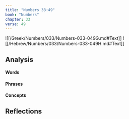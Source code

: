 ```yaml
---
title: "Numbers 33:49"
book: "Numbers"
chapter: 33
verse: 49
---
```

![[/Greek/Numbers/033/Numbers-033-049G.md#Text]]
![[/Hebrew/Numbers/033/Numbers-033-049H.md#Text]]

## Analysis

#### Words

#### Phrases

#### Concepts

## Reflections
